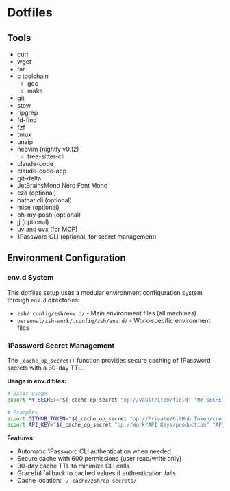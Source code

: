 # Dotfiles

## Tools

- curl
- wget
- tar
- c toolchain
    - gcc
    - make
- git
- stow
- ripgrep
- fd-find
- fzf
- tmux
- unzip
- neovim (nightly v0.12)
    - tree-sitter-cli
- claude-code
- claude-code-acp
- git-delta
- JetBrainsMono Nerd Font Mono
- eza (optional)
- batcat cli (optional)
- mise (optional)
- oh-my-posh (optional)
- jj (optional)
- uv and uvx (for MCP)
- 1Password CLI (optional, for secret management)

## Environment Configuration

### env.d System

This dotfiles setup uses a modular environment configuration system through `env.d` directories:

- `zsh/.config/zsh/env.d/` - Main environment files (all machines)
- `personal/zsh-work/.config/zsh/env.d/` - Work-specific environment files

### 1Password Secret Management

The `_cache_op_secret()` function provides secure caching of 1Password secrets with a 30-day TTL.

**Usage in env.d files:**
```bash
# Basic usage
export MY_SECRET="$(_cache_op_secret "op://vault/item/field" "MY_SECRET")"

# Examples
export GITHUB_TOKEN="$(_cache_op_secret "op://Private/GitHub Token/credential" "GITHUB_TOKEN")"
export API_KEY="$(_cache_op_secret "op://Work/API Keys/production" "API_KEY")"
```

**Features:**
- Automatic 1Password CLI authentication when needed
- Secure cache with 600 permissions (user read/write only)
- 30-day cache TTL to minimize CLI calls
- Graceful fallback to cached values if authentication fails
- Cache location: `~/.cache/zsh/op-secrets/`
